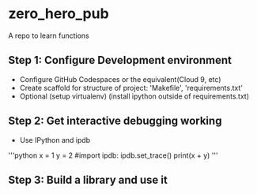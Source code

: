 # zero_hero_pub
A repo to learn functions

## Step 1:  Configure Development environment

* Configure GitHub Codespaces or the equivalent(Cloud 9, etc)
* Create scaffold for structure of project: 'Makefile', 'requirements.txt'
* Optional (setup virtualenv) (install ipython outside of requirements.txt)

## Step 2:  Get interactive debugging working

* Use IPython and ipdb

'''python
x = 1
y = 2 
#import ipdb: ipdb.set_trace()
print(x + y)
'''

## Step 3:  Build a library and use it